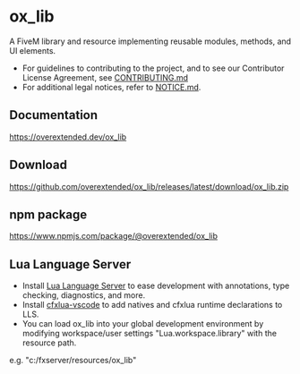 # ox_lib

A FiveM library and resource implementing reusable modules, methods, and UI elements.

- For guidelines to contributing to the project, and to see our Contributor License Agreement, see [CONTRIBUTING.md](CONTRIBUTING.md)
- For additional legal notices, refer to [NOTICE.md](NOTICE.md).

##  Documentation
https://overextended.dev/ox_lib

##  Download
https://github.com/overextended/ox_lib/releases/latest/download/ox_lib.zip

##  npm package
https://www.npmjs.com/package/@overextended/ox_lib

##  Lua Language Server

- Install [Lua Language Server](https://marketplace.visualstudio.com/items?itemName=sumneko.lua) to ease development with annotations, type checking, diagnostics, and more.
- Install [cfxlua-vscode](https://marketplace.visualstudio.com/items?itemName=overextended.cfxlua-vscode) to add natives and cfxlua runtime declarations to LLS.
- You can load ox_lib into your global development environment by modifying workspace/user settings "Lua.workspace.library" with the resource path.

e.g. "c:/fxserver/resources/ox_lib"